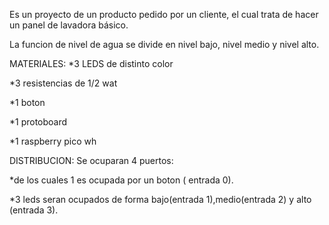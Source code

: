 Es un proyecto de un producto pedido por un cliente, el cual trata de hacer un panel de lavadora básico.

La funcion de nivel de agua se divide en nivel bajo, nivel medio y nivel alto.

MATERIALES:
*3 LEDS de distinto color

*3 resistencias de 1/2 wat

*1 boton

*1 protoboard

*1 raspberry pico wh


DISTRIBUCION:
Se ocuparan 4 puertos: 

*de los cuales 1 es ocupada por un boton ( entrada 0).

*3 leds seran ocupados de forma bajo(entrada 1),medio(entrada 2) y alto (entrada 3).
